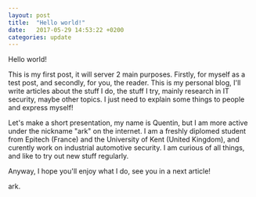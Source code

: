 ```yaml
---
layout: post
title:  "Hello world!"
date:   2017-05-29 14:53:22 +0200
categories: update
---
```

Hello world!

This is my first post, it will server 2 main purposes. Firstly, for myself as a test post, and secondly, for you, the reader. This is my personal blog, I'll write articles about the stuff I do, the stuff I try, mainly research in IT security, maybe other topics. I just need to explain some things to people and express myself!

Let's make a short presentation, my name is Quentin, but I am more active under the nickname "ark" on the internet. I am a freshly diplomed student from Epitech (France) and the University of Kent (United Kingdom), and curently work on industrial automotive security. I am curious of all things, and like to try out new stuff regularly.

Anyway, I hope you'll enjoy what I do, see you in a next article!

ark.
